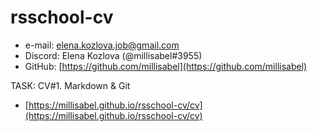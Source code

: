 # rsschool-cv

* e-mail: elena.kozlova.job@gmail.com
* Discord: Elena Kozlova (@millisabel#3955)
* GitHub: [https://github.com/millisabel](https://github.com/millisabel)

TASK: CV#1. Markdown & Git
- [https://millisabel.github.io/rsschool-cv/cv](https://millisabel.github.io/rsschool-cv/cv)

